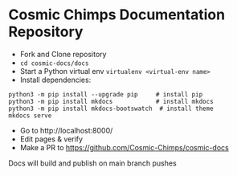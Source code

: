 # Cosmic Chimps Documentation Repository



- Fork and Clone repository
- `cd cosmic-docs/docs`
- Start a Python virtual env `virtualenv <virtual-env name>`
- Install dependencies:
```
python3 -m pip install --upgrade pip     # install pip
python3 -m pip install mkdocs            # install mkdocs 
python3 -m pip install mkdocs-bootswatch  # install theme
mkdocs serve
```
- Go to http://localhost:8000/ 
- Edit pages & verify 
- Make a PR to https://github.com/Cosmic-Chimps/cosmic-docs

Docs will build and publish on main branch pushes
